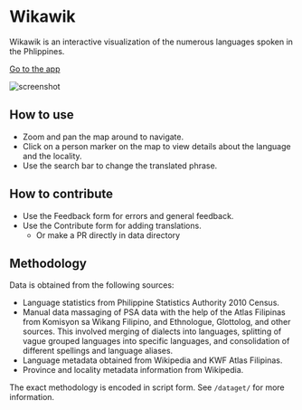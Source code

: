 # Wikawik

Wikawik is an interactive visualization of the numerous languages spoken in the Phlippines.

[Go to the app](https://kalabasa.github.io/wikawik/)

![screenshot](https://kalabasa.github.io/wikawik/images/preview.png)

## How to use

- Zoom and pan the map around to navigate.
- Click on a person marker on the map to view details about the language and the locality.
- Use the search bar to change the translated phrase.

## How to contribute

- Use the Feedback form for errors and general feedback.
- Use the Contribute form for adding translations.
  - Or make a PR directly in data directory

## Methodology

Data is obtained from the following sources:

- Language statistics from Philippine Statistics Authority 2010 Census.
- Manual data massaging of PSA data with the help of the Atlas Filipinas from Komisyon sa Wikang Filipino, and Ethnologue, Glottolog, and other sources. This involved merging of dialects into languages, splitting of vague grouped languages into specific languages, and consolidation of different spellings and language aliases.
- Language metadata obtained from Wikipedia and KWF Atlas Filipinas.
- Province and locality metadata information from Wikipedia.

The exact methodology is encoded in script form. See `/dataget/` for more information.
